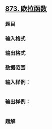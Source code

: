 ## [873. 欧拉函数](https://www.acwing.com/problem/content/solution/875/1/)

### 题目

### 输入格式

### 输出格式

### 数据范围

### 输入样例：

```

```

### 输出样例：

```

```

### 题解